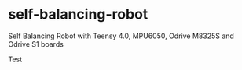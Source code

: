 # self-balancing-robot
Self Balancing Robot with Teensy 4.0, MPU6050, Odrive M8325S and Odrive S1 boards


Test
